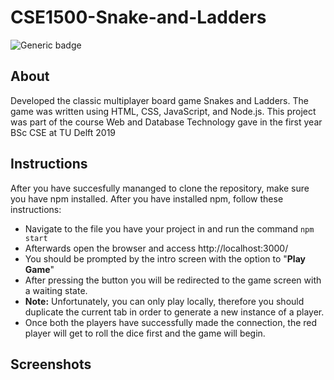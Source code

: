 # CSE1500-Snake-and-Ladders

![Generic badge](https://img.shields.io/github/license/shbhnkr/CSE1500-Snake-and-Ladders-)

## About
Developed the classic multiplayer board game Snakes and Ladders. The game was written using HTML, CSS, JavaScript, and Node.js. This project was part of the course Web and Database Technology gave in the first year BSc CSE at TU Delft 2019

## Instructions
After you have succesfully mananged to clone the repository, make sure you have npm installed. 
After you have installed npm, follow these instructions: 

* Navigate to the file you have your project in and run the command ```npm start```
* Afterwards open the browser and access http://localhost:3000/
* You should be prompted by the intro screen with the option to "__Play Game__"
* After pressing the button you will be redirected to the game screen with a waiting state.
* __Note:__ Unfortunately, you can only play locally, therefore you should duplicate the current tab in order to generate a new instance of a player.
* Once both the players have successfully made the connection, the red player will get to roll the dice first and the game will begin.

## Screenshots

